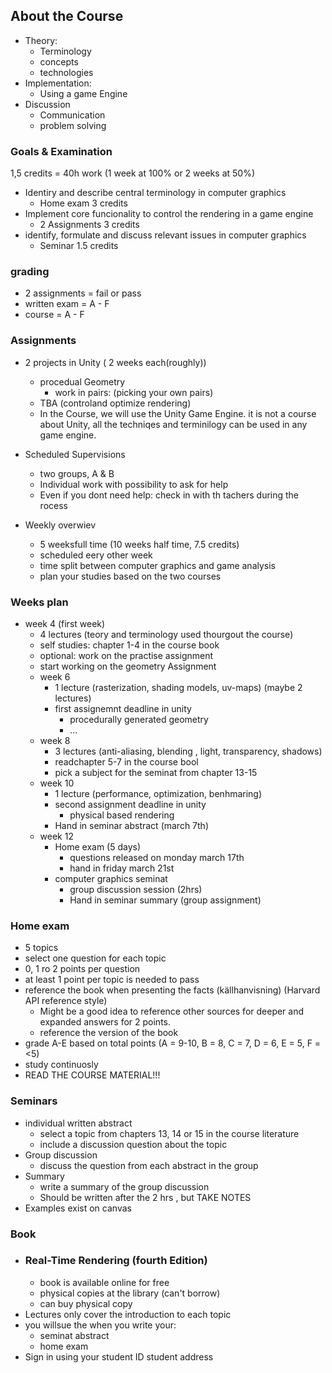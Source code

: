 
## About the Course
- Theory:
	- Terminology
	- concepts
	- technologies
- Implementation:
	- Using a game Engine
- Discussion
	- Communication
	- problem solving

### Goals & Examination
1,5 credits = 40h work (1 week at 100% or 2 weeks at 50%)
- Identiry and describe central terminology in computer graphics
	- Home exam 3 credits
- Implement core funcionality to control the rendering in a game engine
	- 2 Assignments 3 credits
- identify, formulate and discuss relevant issues in computer graphics
	- Seminar 1.5 credits

### grading
- 2 assignments = fail or pass
- written exam = A - F
- course = A - F

### Assignments
- 2 projects in Unity ( 2 weeks each(roughly))
	- procedual Geometry
		- work in pairs: (picking your own pairs)
	- TBA (controland optimize rendering)
	- In the Course, we will use the Unity Game Engine. it is not  a course about Unity, all the techniqes and terminilogy can be used in any game engine.
- Scheduled Supervisions
	- two groups, A & B
	- Individual work with possibility to ask for help
	- Even if you dont need help: check in with th tachers during the rocess

- Weekly overwiev
	- 5 weeksfull time (10 weeks half time, 7.5 credits)
	- scheduled eery other week
	- time split between computer graphics and game analysis
	- plan your studies based on the two courses
### Weeks plan
- week 4 (first week)
	- 4 lectures (teory and terminology used thourgout the course)
	- self studies: chapter 1-4 in the course book
	- optional: work on the practise assignment
	- start working on the geometry Assignment
	- week 6
		- 1 lecture (rasterization, shading models, uv-maps) (maybe 2 lectures)
		- first assignemnt deadline in unity
			- procedurally generated geometry
			- ...
	- week 8
		- 3 lectures (anti-aliasing, blending , light, transparency, shadows)
		- readchapter 5-7 in the course bool
		- pick a subject for the seminat from chapter 13-15
	- week 10
		- 1 lecture (performance, optimization, benhmaring)
		- second assignment deadline in unity
			- physical based rendering
		- Hand in seminar abstract (march 7th)
	- week 12
		- Home exam (5 days)
			- questions released on monday march 17th
			- hand in friday march 21st
		- computer graphics seminat
			- group discussion session (2hrs)
			- Hand in seminar summary (group assignment)

### Home exam
- 5 topics
- select one question for each topic
- 0, 1 ro 2 points per question
- at least 1 point per topic is needed to pass
- reference the book when presenting the facts (källhanvisning) (Harvard API reference style)
	- Might be a good idea to reference other sources for deeper and expanded answers for 2 points.
	- reference the version of the book
- grade A-E based on total points (A = 9-10, B = 8, C = 7, D = 6, E = 5, F = <5)
- study continuosly
- READ THE COURSE MATERIAL!!!

### Seminars
- individual written abstract
	- select a topic from chapters 13, 14 or 15 in the course literature
	- include a discussion question about the topic
- Group discussion
	- discuss the question from each abstract in the group
- Summary
	-  write a summary of the group discussion
	- Should be written after the 2 hrs , but TAKE NOTES
- Examples exist on canvas



### Book
- ###  Real-Time Rendering (fourth Edition)
	- book is available online for free
	- physical copies at the library (can't borrow)
	- can buy physical copy
- Lectures only cover the introduction to each topic
- you willsue the when you write your:
	- seminat abstract
	- home exam
- Sign in using your student ID student address